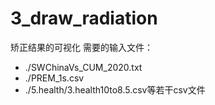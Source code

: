 # 3_draw_radiation
矫正结果的可视化
需要的输入文件：  
  * ./SWChinaVs_CUM_2020.txt
  * ./PREM_1s.csv 
  * ./5.health/3.health10to8.5.csv等若干csv文件
